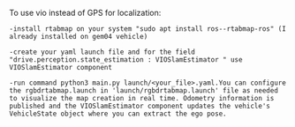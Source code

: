 To use vio instead of GPS for localization:

    -install rtabmap on your system "sudo apt install ros--rtabmap-ros" (I already installed on gem04 vehicle)

    -create your yaml launch file and for the field "drive.perception.state_estimation : VIOSlamEstimator " use VIOSlamEstimator component

    -run command python3 main.py launch/<your_file>.yaml.You can configure the rgbdrtabmap.launch in 'launch/rgbdrtabmap.launch' file as needed to visualize the map creation in real time. Odometry information is published and the VIOSlamEstimator component updates the vehicle's VehicleState object where you can extract the ego pose.